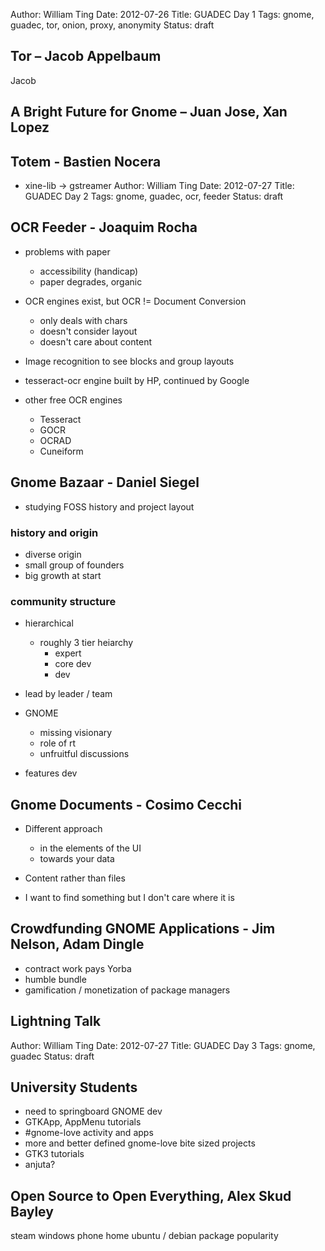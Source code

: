Author: William Ting
Date: 2012-07-26
Title: GUADEC Day 1
Tags: gnome, guadec, tor, onion, proxy, anonymity
Status: draft

## Tor – Jacob Appelbaum

Jacob

## A Bright Future for Gnome – Juan Jose, Xan Lopez


## Totem - Bastien Nocera

- xine-lib -> gstreamer
Author: William Ting
Date: 2012-07-27
Title: GUADEC Day 2
Tags: gnome, guadec, ocr, feeder
Status: draft

## OCR Feeder - Joaquim Rocha

- problems with paper
    - accessibility (handicap)
    - paper degrades, organic

- OCR engines exist, but OCR != Document Conversion
    - only deals with chars
    - doesn't consider layout
    - doesn't care about content

- Image recognition to see blocks and group layouts
- tesseract-ocr engine built by HP, continued by Google
- other free OCR engines
    - Tesseract
    - GOCR
    - OCRAD
    - Cuneiform

## Gnome Bazaar - Daniel Siegel

- studying FOSS history and project layout

### history and origin

- diverse origin
- small group of founders
- big growth at start

### community structure

- hierarchical
    - roughly 3 tier heiarchy
        - expert
        - core dev
        - dev
- lead by leader / team

- GNOME
    - missing visionary
    - role of rt
    - unfruitful discussions

- features dev

## Gnome Documents - Cosimo Cecchi

- Different approach
    - in the elements of the UI
    - towards your data

- Content rather than files
- I want to find something but I don't care where it is

## Crowdfunding GNOME Applications - Jim Nelson, Adam Dingle

- contract work pays Yorba
- humble bundle
- gamification / monetization of package managers

## Lightning Talk
Author: William Ting
Date: 2012-07-27
Title: GUADEC Day 3
Tags: gnome, guadec
Status: draft

## University Students

- need to springboard GNOME dev
- GTKApp, AppMenu tutorials
- #gnome-love activity and apps
- more and better defined gnome-love bite sized projects
- GTK3 tutorials
- anjuta?

## Open Source to Open Everything, Alex Skud Bayley

steam
windows phone home
ubuntu / debian package popularity

